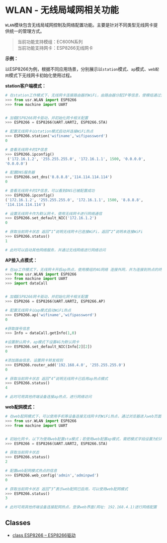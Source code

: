 
# WLAN - 无线局域网相关功能

`WLAN`模块包含无线局域网控制及网络配置功能。主要是针对不同类型无线网卡提供统一的管理方式。

> 当前功能支持模组：EC600N系列<br>当前功能支持网卡：ESP8266无线网卡 

**示例：**

以ESP8266为例，根据不同应用场景，分别展示以`station`模式、`ap`模式、`web配网`模式下无线网卡初始化使用过程。

**station客户端模式：**
```python
# 在station工作模式下，无线网卡连接路由器的WiFi，由路由器分配IP等信息，使模组通过无线网卡连接外部网络。
>>> from usr.WLAN import ESP8266
>>> from machine import UART


# 加载ESP8266网卡驱动，并初始化网卡相关配置
>>> ESP8266 = ESP8266(UART.UART2, ESP8266.STA)

# 配置无线网卡以station模式启动并连接WiFi热点
>>> ESP8266.station('wifiname','wifipassword')
0

# 查看无线网卡的IP信息
>>> ESP8266.ipconfig()
 ('172.16.1.2', '255.255.255.0', '172.16.1.1', 1500, '0.0.0.0',
'0.0.0.0')

# 配置DNS服务器
>>> ESP8266.set_dns('8.8.8.8','114.114.114.114')
0

# 查看无线网卡的IP信息，可以看到DNS已被配置成功
>>> ESP8266.ipconfig()
('172.16.1.2', '255.255.255.0', '172.16.1.1', 1500, '8.8.8.8',
'114.114.114.114')

# 设置无线网卡作为默认网卡，使用无线网卡进行网络通信
>>> ESP8266.set_default_NIC('172.16.1.2')
0

# 获取当前网卡状态 返回“1”说明无线网卡已连接WiFi，返回“2”说明未连接WiFi
>>> ESP8266.status()
1

# 此时可以启动其他网络服务，并通过无线网络进行网络访问
```



**AP接入点模式：**
```python
# 在ap工作模式下，无线网卡开启ap热点，使用模组的4G网络 连接外网，并为连接到热点的终端设备分配IP信息，其他终端设备即可连接外部网络。
>>> from usr.WLAN import ESP8266
>>> from machine import UART
>>> import dataCall


# 加载ESP8266网卡驱动，并初始化网卡相关配置
>>> ESP8266 = ESP8266(UART.UART2, ESP8266.AP)

# 配置无线网卡以ap模式启动WiFi热点
>>> ESP8266.ap('wifiname','wifipassword')
0

#获取拨号信息
>>> Info = dataCall.getInfo(1,0)

#设置默认网卡，ap模式下设置4G为默认网卡
>>> ESP8266.set_default_NIC(Info[2][2])
0

#添加路由信息，设置网卡转发规则
>>> ESP8266.router_add('192.168.4.0', '255.255.255.0')
0

# 获取当前网卡状态 返回“4”说明无线网卡已启用ap热点模式
>>> ESP8266.status()
4

# 此时可用其他终端设备连接ap热点，进行网络访问
```



**web配网模式：**
```python
# 在web配网模式下，可以使用手机等设备连接无线网卡的WiFi热点，通过浏览器进入web页面，配置无线网卡的网络信息。
>>> from usr.WLAN import ESP8266
>>> from machine import UART


# 初始化网卡，以下为使用web配置sta模式；若使用web配置ap模式，需把模式字段设置为ESP8266.AP
>>> ESP8266 = ESP8266(UART.UART2, ESP8266.STA)

# 获取当前网卡状态
>>> ESP8266.status()
2

# 配置web配网模式热点的信息
>>> ESP8266.web_config('admin','adminpwd')
0

# 获取当前网卡状态 返回“3”表示web配网已启用，可以使用web配网模式
>>> ESP8266.status()
3

# 此时可用其他终端设备连接配网热点，登录web界面(网址: 192.168.4.1)进行网络配置
```


## Classes
- [class ESP8266 – ESP8266驱动](./WLAN.ESP8266.md)